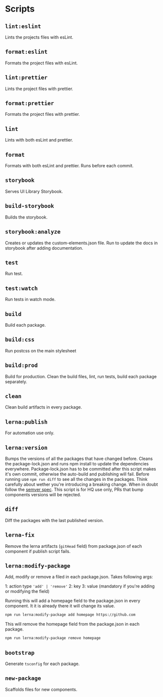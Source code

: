 # Scripts

## `lint:eslint`

Lints the projects files with esLint.

## `format:eslint`

Formats the project files with esLint.

## `lint:prettier`

Lints the project files with prettier.

## `format:prettier`

Formats the project files with prettier.

## `lint`

Lints with both esLint and prettier.

## `format`

Formats with both esLint and prettier. Runs before each commit.

## `storybook`

Serves UI Library Storybook.

## `build-storybook`

Builds the storybook.

## `storybook:analyze`

Creates or updates the custom-elements.json file. Run to update the docs in storybook after adding documentation.

## `test`

Run test.

## `test:watch`

Run tests in watch mode.

## `build`

Build each package.

## `build:css`

Run postcss on the main stylesheet

## `build:prod`

Build for production. Clean the build files, lint, run tests, build each package separately.

## `clean`

Clean build artifacts in every package.

## `lerna:publish`

For automation use only.

## `lerna:version`

Bumps the versions of all the packages that have changed before. Cleans the package-lock.json and runs npm install to update the dependencies everywhere. Package-lock.json has to be committed after this script makes it's own commit, otherwise the auto-build and publishing will fail. Before running use `npm run diff` to see all the changes in the packages. Think carefully about wether you're introducing a breaking change. When in doubt follow the [semver spec](https://semver.org/). This script is for HQ use only, PRs that bump components versions will be rejected.

## `diff`

Diff the packages with the last published version.

## `lerna-fix`

Remove the lerna artifacts (`gitHead` field) from package.json of each component if publish script fails.

## `lerna:modify-package`

Add, modify or remove a filed in each package.json. Takes following args:

1: action type `'add' | 'remove'`
2: key
3: value (mandatory if you're adding or modifying the field)

Running this will add a homepage field to the package.json in every component. It it is already there it will change its value.

```zsh
npm run lerna:modify-package add homepage https://github.com
```

This will remove the homepage field from the package.json in each package.

```zsh
npm run lerna:modify-package remove homepage
```

## `bootstrap`

Generate `tsconfig` for each package.

## `new-package`

Scaffolds files for new components.
